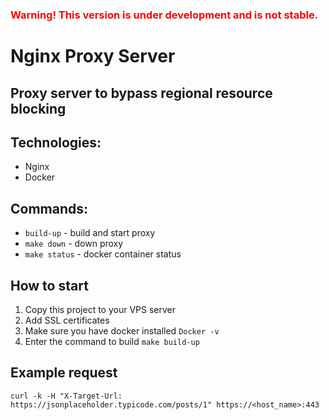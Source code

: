 ### <span style="color: red;">**Warning! This version is under development and is not stable.**</span>
# Nginx Proxy Server
## Proxy server to bypass regional resource blocking

## Technologies:
- Nginx
- Docker

## Commands:
- `build-up` - build and start proxy
- `make down` - down proxy
- `make status` - docker container status

## How to start
1. Copy this project to your VPS server 
2. Add SSL certificates
3. Make sure you have docker installed `Docker -v`
4. Enter the command to build `make build-up`

## Example request
```
curl -k -H "X-Target-Url: https://jsonplaceholder.typicode.com/posts/1" https://<host_name>:443 

```